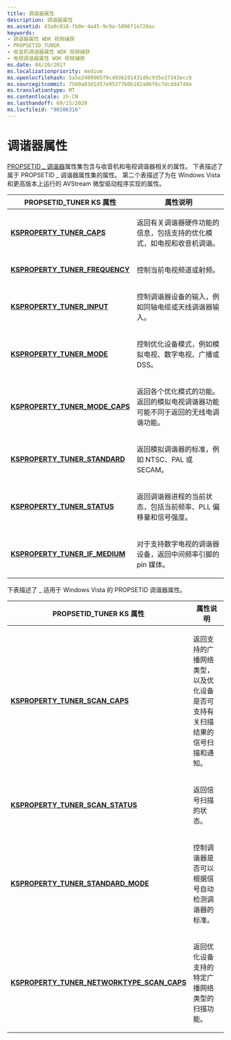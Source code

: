 ```yaml
---
title: 调谐器属性
description: 调谐器属性
ms.assetid: 43a0c018-fb0e-4a45-9c9a-5896f1e728ac
keywords:
- 调谐器属性 WDK 视频捕获
- PROPSETID_TUNER
- 收音机调谐器属性 WDK 视频捕获
- 电视调谐器属性 WDK 视频捕获
ms.date: 04/20/2017
ms.localizationpriority: medium
ms.openlocfilehash: 5a5e2409965f9c4936191431d6c935e37343ecc6
ms.sourcegitcommit: 7500a03d1d57e95377b0b182a06f6c7dcdd4748e
ms.translationtype: MT
ms.contentlocale: zh-CN
ms.lasthandoff: 09/15/2020
ms.locfileid: "90106316"
---
```

# <a name="tuner-properties"></a>调谐器属性


[PROPSETID \_ 调谐器](./propsetid-tuner.md)属性集包含与收音机和电视调谐器相关的属性。 下表描述了属于 PROPSETID \_ 调谐器属性集的属性。 第二个表描述了为在 Windows Vista 和更高版本上运行的 AVStream 微型驱动程序实现的属性。

<table>
<colgroup>
<col width="50%" />
<col width="50%" />
</colgroup>
<thead>
<tr class="header">
<th>PROPSETID_TUNER KS 属性</th>
<th>属性说明</th>
</tr>
</thead>
<tbody>
<tr class="odd">
<td><p><a href="/windows-hardware/drivers/stream/ksproperty-tuner-caps" data-raw-source="[&lt;strong&gt;KSPROPERTY_TUNER_CAPS&lt;/strong&gt;](./ksproperty-tuner-caps.md)"><strong>KSPROPERTY_TUNER_CAPS</strong></a></p></td>
<td><p>返回有关调谐器硬件功能的信息，包括支持的优化模式，如电视和收音机调谐。</p></td>
</tr>
<tr class="even">
<td><p><a href="/windows-hardware/drivers/stream/ksproperty-tuner-frequency" data-raw-source="[&lt;strong&gt;KSPROPERTY_TUNER_FREQUENCY&lt;/strong&gt;](./ksproperty-tuner-frequency.md)"><strong>KSPROPERTY_TUNER_FREQUENCY</strong></a></p></td>
<td><p>控制当前电视频道或射频。</p></td>
</tr>
<tr class="odd">
<td><p><a href="/windows-hardware/drivers/stream/ksproperty-tuner-input" data-raw-source="[&lt;strong&gt;KSPROPERTY_TUNER_INPUT&lt;/strong&gt;](./ksproperty-tuner-input.md)"><strong>KSPROPERTY_TUNER_INPUT</strong></a></p></td>
<td><p>控制调谐器设备的输入，例如同轴电缆或天线调谐器输入。</p></td>
</tr>
<tr class="even">
<td><p><a href="/windows-hardware/drivers/stream/ksproperty-tuner-mode" data-raw-source="[&lt;strong&gt;KSPROPERTY_TUNER_MODE&lt;/strong&gt;](./ksproperty-tuner-mode.md)"><strong>KSPROPERTY_TUNER_MODE</strong></a></p></td>
<td><p>控制优化设备模式，例如模拟电视、数字电视、广播或 DSS。</p></td>
</tr>
<tr class="odd">
<td><p><a href="/windows-hardware/drivers/stream/ksproperty-tuner-mode-caps" data-raw-source="[&lt;strong&gt;KSPROPERTY_TUNER_MODE_CAPS&lt;/strong&gt;](./ksproperty-tuner-mode-caps.md)"><strong>KSPROPERTY_TUNER_MODE_CAPS</strong></a></p></td>
<td><p>返回各个优化模式的功能。 返回的模拟电视调谐器功能可能不同于返回的无线电调谐功能。</p></td>
</tr>
<tr class="even">
<td><p><a href="/windows-hardware/drivers/stream/ksproperty-tuner-standard" data-raw-source="[&lt;strong&gt;KSPROPERTY_TUNER_STANDARD&lt;/strong&gt;](./ksproperty-tuner-standard.md)"><strong>KSPROPERTY_TUNER_STANDARD</strong></a></p></td>
<td><p>返回模拟调谐器的标准，例如 NTSC、PAL 或 SECAM。</p></td>
</tr>
<tr class="odd">
<td><p><a href="/windows-hardware/drivers/stream/ksproperty-tuner-status" data-raw-source="[&lt;strong&gt;KSPROPERTY_TUNER_STATUS&lt;/strong&gt;](./ksproperty-tuner-status.md)"><strong>KSPROPERTY_TUNER_STATUS</strong></a></p></td>
<td><p>返回调谐器进程的当前状态，包括当前频率、PLL 偏移量和信号强度。</p></td>
</tr>
<tr class="even">
<td><p><a href="/windows-hardware/drivers/stream/ksproperty-tuner-if-medium" data-raw-source="[&lt;strong&gt;KSPROPERTY_TUNER_IF_MEDIUM&lt;/strong&gt;](./ksproperty-tuner-if-medium.md)"><strong>KSPROPERTY_TUNER_IF_MEDIUM</strong></a></p></td>
<td><p>对于支持数字电视的调谐器设备，返回中间频率引脚的 pin 媒体。</p></td>
</tr>
</tbody>
</table>

 

下表描述了 \_ 适用于 Windows Vista 的 PROPSETID 调谐器属性。

<table>
<colgroup>
<col width="50%" />
<col width="50%" />
</colgroup>
<thead>
<tr class="header">
<th>PROPSETID_TUNER KS 属性</th>
<th>属性说明</th>
</tr>
</thead>
<tbody>
<tr class="odd">
<td><p><a href="/windows-hardware/drivers/stream/ksproperty-tuner-scan-caps" data-raw-source="[&lt;strong&gt;KSPROPERTY_TUNER_SCAN_CAPS&lt;/strong&gt;](./ksproperty-tuner-scan-caps.md)"><strong>KSPROPERTY_TUNER_SCAN_CAPS</strong></a></p></td>
<td><p>返回支持的广播网络类型，以及优化设备是否可支持有关扫描结果的信号扫描和通知。</p></td>
</tr>
<tr class="even">
<td><p><a href="/windows-hardware/drivers/stream/ksproperty-tuner-scan-status" data-raw-source="[&lt;strong&gt;KSPROPERTY_TUNER_SCAN_STATUS&lt;/strong&gt;](./ksproperty-tuner-scan-status.md)"><strong>KSPROPERTY_TUNER_SCAN_STATUS</strong></a></p></td>
<td><p>返回信号扫描的状态。</p></td>
</tr>
<tr class="odd">
<td><p><a href="/windows-hardware/drivers/stream/ksproperty-tuner-standard-mode" data-raw-source="[&lt;strong&gt;KSPROPERTY_TUNER_STANDARD_MODE&lt;/strong&gt;](./ksproperty-tuner-standard-mode.md)"><strong>KSPROPERTY_TUNER_STANDARD_MODE</strong></a></p></td>
<td><p>控制调谐器是否可以根据信号自动检测调谐器的标准。</p></td>
</tr>
<tr class="even">
<td><p><a href="/windows-hardware/drivers/stream/ksproperty-tuner-networktype-scan-caps" data-raw-source="[&lt;strong&gt;KSPROPERTY_TUNER_NETWORKTYPE_SCAN_CAPS&lt;/strong&gt;](./ksproperty-tuner-networktype-scan-caps.md)"><strong>KSPROPERTY_TUNER_NETWORKTYPE_SCAN_CAPS</strong></a></p></td>
<td><p>返回优化设备支持的特定广播网络类型的扫描功能。</p></td>
</tr>
</tbody>
</table>

 

